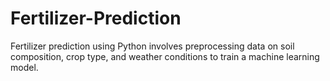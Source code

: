 # Fertilizer-Prediction
Fertilizer prediction using Python involves preprocessing data on soil composition, crop type, and weather conditions to train a machine learning model. 
